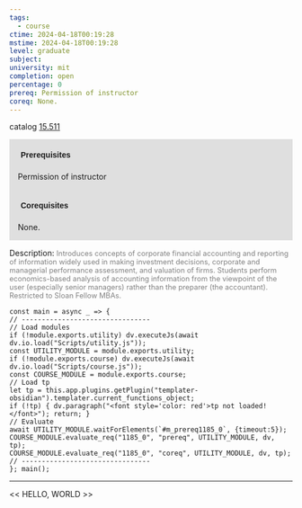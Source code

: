 ```yaml
---
tags:
  - course
ctime: 2024-04-18T00:19:28
mstime: 2024-04-18T00:19:28
level: graduate
subject: 
university: mit
completion: open
percentage: 0
prereq: Permission of instructor
coreq: None.
---
```


catalog [15.511](http://student.mit.edu/catalog/m15b.html#15.511)

<span style="display: block; padding: 15px; background-color: rgb(100, 100, 100, 0.2);"><font id="m_prereq1185_0" style="display: block; font-family: Arial, sans-serif; font-weight: bold; padding: 5px">Prerequisites</font><br><span id="prereq1185_0">Permission of instructor</span></span>
<span style="display: block; padding: 15px; background-color: rgb(100, 100, 100, 0.2);"><font id="m_coreq1185_0" style="display: block; font-family: Arial, sans-serif; font-weight: bold; padding: 5px">Corequisites</font><br><span id="coreq1185_0">None.</span></span>

<font style="">Description:</font>
<font style="color: grey; font-size: 0.8rem;">Introduces concepts of corporate financial accounting and reporting of information widely used in making investment decisions, corporate and managerial performance assessment, and valuation of firms. Students perform economics-based analysis of accounting information from the viewpoint of the user (especially senior managers) rather than the preparer (the accountant). Restricted to Sloan Fellow MBAs.</font>

```dataviewjs
const main = async _ => {
// --------------------------------
// Load modules
if (!module.exports.utility) dv.executeJs(await dv.io.load("Scripts/utility.js"));
const UTILITY_MODULE = module.exports.utility;
if (!module.exports.course) dv.executeJs(await dv.io.load("Scripts/course.js"));
const COURSE_MODULE = module.exports.course;
// Load tp
let tp = this.app.plugins.getPlugin("templater-obsidian").templater.current_functions_object;
if (!tp) { dv.paragraph("<font style='color: red'>tp not loaded!</font>"); return; }
// Evaluate
await UTILITY_MODULE.waitForElements(`#m_prereq1185_0`, {timeout:5});
COURSE_MODULE.evaluate_req("1185_0", "prereq", UTILITY_MODULE, dv, tp);
COURSE_MODULE.evaluate_req("1185_0", "coreq", UTILITY_MODULE, dv, tp);
// --------------------------------
}; main();
```

---

<< HELLO, WORLD >>
